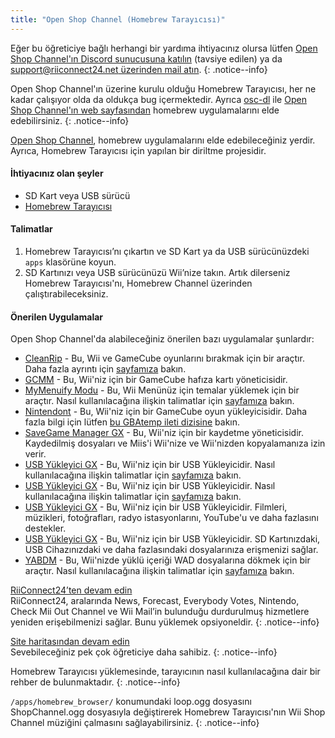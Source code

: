 ```yaml
---
title: "Open Shop Channel (Homebrew Tarayıcısı)"
---
```


Eğer bu öğreticiye bağlı herhangi bir yardıma ihtiyacınız olursa lütfen [Open Shop Channel'ın Discord sunucusuna katılın](https://discord.gg/osc) (tavsiye edilen) ya da [support@riiconnect24.net üzerinden mail atın](mailto:support@riiconnect24.net).
{: .notice--info}

Open Shop Channel'ın üzerine kurulu olduğu Homebrew Tarayıcısı, her ne kadar çalışıyor olda da oldukça bug içermektedir. Ayrıca [osc-dl](https://github.com/dhtdht020/osc-dl/releases/latest) ile [Open Shop Channel'ın web sayfasından](https://oscwii.org/) homebrew uygulamalarını elde edebilirsiniz.
{: .notice--info}

[Open Shop Channel](https://oscwii.org/), homebrew uygulamalarını elde edebileceğiniz yerdir. Ayrıca, Homebrew Tarayıcısı için yapılan bir diriltme projesidir.

#### İhtiyacınız olan şeyler
* SD Kart veya USB sürücü
* [Homebrew Tarayıcısı](/assets/files/homebrew_browser_v0.3.9e.zip)

#### Talimatlar

1. Homebrew Tarayıcısı’nı çıkartın ve SD Kart ya da USB sürücünüzdeki `apps` klasörüne koyun.
2. SD Kartınızı veya USB sürücünüzü Wii’nize takın. Artık dilerseniz Homebrew Tarayıcısı'nı, Homebrew Channel üzerinden çalıştırabileceksiniz.

#### Önerilen Uygulamalar

Open Shop Channel'da alabileceğiniz önerilen bazı uygulamalar şunlardır:

- [CleanRip](https://oscwii.org/library/app/CleanRip) - Bu, Wii ve GameCube oyunlarını bırakmak için bir araçtır. Daha fazla ayrıntı için [sayfamıza](dump-games) bakın.
- [GCMM](https://oscwii.org/library/app/gcmm) - Bu, Wii'niz için bir GameCube hafıza kartı yöneticisidir.
- [MyMenuify Modu](https://oscwii.org/library/app/mymenuifymod) - Bu, Wii Menünüz için temalar yüklemek için bir araçtır. Nasıl kullanılacağına ilişkin talimatlar için [sayfamıza](themes) bakın.
- [Nintendont](https://oscwii.org/library/app/nintendont) - Bu, Wii'niz için bir GameCube oyun yükleyicisidir. Daha fazla bilgi için lütfen [bu GBAtemp ileti dizisine](https://gbatemp.net/threads/nintendont.349258/) bakın.
- [SaveGame Manager GX](https://oscwii.org/library/app/savegame_manager_gx) - Bu, Wii'niz için bir kaydetme yöneticisidir. Kaydedilmiş dosyaları ve Miis'i Wii'nize ve Wii'nizden kopyalamanıza izin verir.
- [USB Yükleyici GX](https://oscwii.org/library/app/usbloader_gx) - Bu, Wii'niz için bir USB Yükleyicidir. Nasıl kullanılacağına ilişkin talimatlar için [sayfamıza](usbloadergx) bakın.
- [USB Yükleyici GX](https://oscwii.org/library/app/wiiflow) - Bu, Wii'niz için bir USB Yükleyicidir. Nasıl kullanılacağına ilişkin talimatlar için [sayfamıza](wiiflow) bakın.
- [USB Yükleyici GX](https://oscwii.org/library/app/wiimc-ss) - Bu, Wii'niz için bir USB Yükleyicidir. Filmleri, müzikleri, fotoğrafları, radyo istasyonlarını, YouTube'u ve daha fazlasını destekler.
- [USB Yükleyici GX](https://oscwii.org/library/app/wiixplorer-ss) - Bu, Wii'niz için bir USB Yükleyicidir. SD Kartınızdaki, USB Cihazınızdaki ve daha fazlasındaki dosyalarınıza erişmenizi sağlar.
- [YABDM](https://oscwii.org/library/app/Yet-Another-BlueDump-Mod) - Bu, Wii'nizde yüklü içeriği WAD dosyalarına dökmek için bir araçtır. Nasıl kullanılacağına ilişkin talimatlar için [sayfamıza](dump-wads) bakın.

[RiiConnect24’ten devam edin](riiconnect24)<br> RiiConnect24, aralarında News, Forecast, Everybody Votes, Nintendo, Check Mii Out Channel ve Wii Mail’in bulunduğu durdurulmuş hizmetlere yeniden erişebilmenizi sağlar. Bunu yüklemek opsiyoneldir.
{: .notice--info}

[Site haritasından devam edin](site-navigation)<br> Sevebileceğiniz pek çok öğreticiye daha sahibiz.
{: .notice--info}

Homebrew Tarayıcısı yüklemesinde, tarayıcının nasıl kullanılacağına dair bir rehber de bulunmaktadır.
{: .notice--info}

`/apps/homebrew_browser/` konumundaki loop.ogg dosyasını ShopChannel.ogg dosyasıyla değiştirerek Homebrew Tarayıcısı'nın Wii Shop Channel müziğini çalmasını sağlayabilirsiniz.
{: .notice--info}
